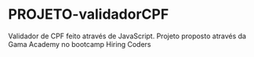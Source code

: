 # PROJETO-validadorCPF
Validador de CPF feito através de JavaScript. Projeto proposto através da Gama Academy no bootcamp Hiring Coders
